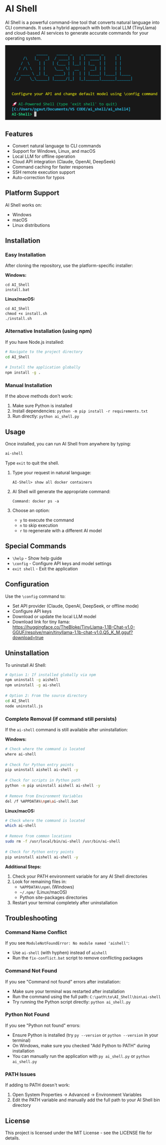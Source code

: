 # AI Shell

AI Shell is a powerful command-line tool that converts natural language into CLI commands. It uses a hybrid approach with both local LLM (TinyLlama) and cloud-based AI services to generate accurate commands for your operating system.

![alt text](image.png)

## Features

- Convert natural language to CLI commands
- Support for Windows, Linux, and macOS
- Local LLM for offline operation
- Cloud API integration (Claude, OpenAI, DeepSeek)
- Command caching for faster responses
- SSH remote execution support
- Auto-correction for typos

## Platform Support

AI Shell works on:
- Windows
- macOS
- Linux distributions

## Installation

### Easy Installation

After cloning the repository, use the platform-specific installer:

**Windows:**
```
cd AI_Shell
install.bat
```

**Linux/macOS:**
```
cd AI_Shell
chmod +x install.sh
./install.sh
```

### Alternative Installation (using npm)

If you have Node.js installed:

```bash
# Navigate to the project directory
cd AI_Shell

# Install the application globally
npm install -g .
```

### Manual Installation

If the above methods don't work:

1. Make sure Python is installed
2. Install dependencies: `python -m pip install -r requirements.txt`
3. Run directly: `python ai_shell.py`

## Usage

Once installed, you can run AI Shell from anywhere by typing:

```bash
ai-shell
```

Type `exit` to quit the shell.

1. Type your request in natural language:
   ```
   AI-Shell> show all docker containers
   ```

2. AI Shell will generate the appropriate command:
   ```
   Command: docker ps -a
   ```

3. Choose an option:
   - `y` to execute the command
   - `n` to skip execution
   - `r` to regenerate with a different AI model

## Special Commands

- `\help` - Show help guide
- `\config` - Configure API keys and model settings
- `exit shell` - Exit the application

## Configuration

Use the `\config` command to:
- Set API provider (Claude, OpenAI, DeepSeek, or offline mode)
- Configure API keys
- Download or update the local LLM model
- Download link for tiny llama: https://huggingface.co/TheBloke/TinyLlama-1.1B-Chat-v1.0-GGUF/resolve/main/tinyllama-1.1b-chat-v1.0.Q5_K_M.gguf?download=true

## Uninstallation

To uninstall AI Shell:

```bash
# Option 1: If installed globally via npm
npm uninstall -g aishell
npm uninstall -g ai-shell

# Option 2: From the source directory
cd AI_Shell
node uninstall.js
```

### Complete Removal (if command still persists)

If the `ai-shell` command is still available after uninstallation:

**Windows:**
```bash
# Check where the command is located
where ai-shell

# Check for Python entry points
pip uninstall aishell ai-shell -y

# Check for scripts in Python path
python -m pip uninstall aishell ai-shell -y

# Remove from Environment Variables
del /f %APPDATA%\npm\ai-shell.bat
```

**Linux/macOS:**
```bash
# Check where the command is located
which ai-shell

# Remove from common locations
sudo rm -f /usr/local/bin/ai-shell /usr/bin/ai-shell

# Check for Python entry points
pip uninstall aishell ai-shell -y
```

**Additional Steps:**
1. Check your PATH environment variable for any AI Shell directories
2. Look for remaining files in:
   - `%APPDATA%\npm\` (Windows)
   - `~/.npm/` (Linux/macOS)
   - Python site-packages directories
3. Restart your terminal completely after uninstallation


## Troubleshooting

### Command Name Conflict
If you see `ModuleNotFoundError: No module named 'aishell'`:
- Use `ai-shell` (with hyphen) instead of `aishell`
- Run the `fix-conflict.bat` script to remove conflicting packages


### Command Not Found
If you see "Command not found" errors after installation:
- Make sure your terminal was restarted after installation
- Run the command using the full path: `C:\path\to\AI_Shell\bin\ai-shell`
- Try running the Python script directly: `python ai_shell.py`

### Python Not Found
If you see "Python not found" errors:
- Ensure Python is installed (try `py --version` or `python --version` in your terminal)
- On Windows, make sure you checked "Add Python to PATH" during installation
- You can manually run the application with `py ai_shell.py` or `python ai_shell.py`

### PATH Issues
If adding to PATH doesn't work:
1. Open System Properties -> Advanced -> Environment Variables
2. Edit the PATH variable and manually add the full path to your AI Shell bin directory

## License

This project is licensed under the MIT License - see the LICENSE file for details.
